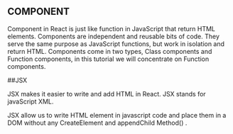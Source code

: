 ## COMPONENT


Component in React is just like function in JavaScript that return HTML elements.
Components are independent and reusable bits of code. They serve the same purpose as JavaScript functions, but work in isolation and return HTML.
Components come in two types, Class components and Function components, in this tutorial we will concentrate on Function components.

##JSX 

JSX makes it easier to write and add HTML in React. JSX stands for javaScript XML.

JSX allow us to write HTML element in  javascript code and place them in a DOM without any CreateElement and appendChild Method() .
